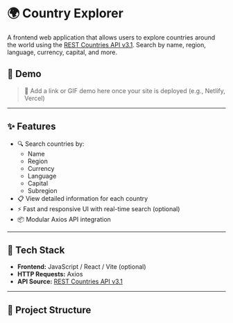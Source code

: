 # 🌍 Country Explorer

A frontend web application that allows users to explore countries around the world using the [REST Countries API v3.1](https://restcountries.com/). Search by name, region, language, currency, capital, and more.

## 📸 Demo

> 🚧 Add a link or GIF demo here once your site is deployed (e.g., Netlify, Vercel)

---

## ✨ Features

- 🔍 Search countries by:
  - Name
  - Region
  - Currency
  - Language
  - Capital
  - Subregion
- 📋 View detailed information for each country
- ⚡ Fast and responsive UI with real-time search (optional)
- 📦 Modular Axios API integration

---

## 🧰 Tech Stack

- **Frontend:** JavaScript / React / Vite (optional)
- **HTTP Requests:** Axios
- **API Source:** [REST Countries API v3.1](https://restcountries.com/)

---

## 📁 Project Structure

